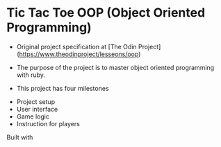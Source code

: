 #  Tic Tac Toe OOP (Object Oriented Programming)
* Original project specification at [The Odin Project] (https://www.theodinproject/lesseons/oop)
* The purpose of the project is to master object oriented programming with ruby. 

* This project has four milestones
- Project setup
- User interface
- Game logic
- Instruction for players

Built with



